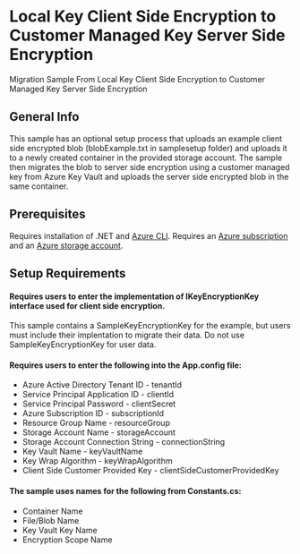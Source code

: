 # Local Key Client Side Encryption to Customer Managed Key Server Side Encryption
Migration Sample From Local Key Client Side Encryption to Customer Managed Key Server Side Encryption

## General Info
This sample has an optional setup process that uploads an example client side encrypted blob (blobExample.txt in samplesetup folder) and uploads it to a newly created container in the provided storage account.
The sample then migrates the blob to server side encryption using a customer managed key from Azure Key Vault and uploads the server side encrypted blob in the same container. 

## Prerequisites
Requires installation of .NET and [Azure CLI](https://docs.microsoft.com/en-us/cli/azure/install-azure-cli?view=azure-cli-latest).
Requires an [Azure subscription](https://azure.microsoft.com/en-us/free/) and an 
[Azure storage account](https://docs.microsoft.com/en-us/azure/storage/common/storage-account-create?tabs=azure-portal).

## Setup Requirements
#### Requires users to enter the implementation of IKeyEncryptionKey interface used for client side encryption. 
This sample contains a SampleKeyEncryptionKey for the example, but users must include their implentation to migrate their data. Do not use SampleKeyEncryptionKey for user data.

#### Requires users to enter the following into the App.config file:
* Azure Active Directory Tenant ID - tenantId
* Service Principal Application ID - clientId
* Service Principal Password - clientSecret
* Azure Subscription ID - subscriptionId
* Resource Group Name - resourceGroup
* Storage Account Name - storageAccount
* Storage Account Connection String - connectionString
* Key Vault Name - keyVaultName
* Key Wrap Algorithm - keyWrapAlgorithm
* Client Side Customer Provided Key - clientSideCustomerProvidedKey

#### The sample uses names for the following from Constants.cs:
* Container Name
* File/Blob Name
* Key Vault Key Name
* Encryption Scope Name
